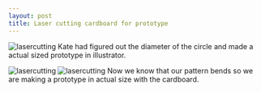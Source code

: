```yaml
---
layout: post
title: Laser cutting cardboard for prototype
---
```


![lasercutting]({{site.baseurl}}/images/cardboardlaser.jpg)
Kate had figured out the diameter of the circle and made a actual sized prototype in illustrator. 

![lasercutting]({{site.baseurl}}/images/cardboardlaser1.jpg)
![lasercutting]({{site.baseurl}}/images/cardboardlaser2.jpg)
Now we know that our pattern bends so we are making a prototype in actual size with the cardboard. 